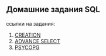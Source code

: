 ## Домашние задания SQL

ссылки на задания:

1. [CREATION](https://github.com/netology-code/py-homeworks-db/tree/SQLPY-76/02-creation)
2. [ADVANCE SELECT](https://github.com/netology-code/py-homeworks-db/tree/SQLPY-76/04-dml)
3. [PSYCOPG](https://github.com/netology-code/py-homeworks-db/tree/SQLPY-76/05-psycopg)
